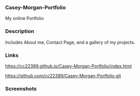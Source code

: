 ### Casey-Morgan-Portfolio
My online Portfolio

### Description
Includes About me, Contact Page, and a gallery of my projects.


### Links
https://cc22389.github.io/Casey-Morgan-Portfolio/index.html

https://github.com/cc22389/Casey-Morgan-Portfolio.git


### Screenshots


